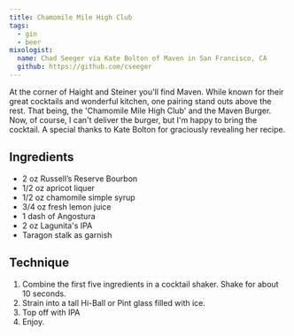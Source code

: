 ```yaml
---
title: Chamomile Mile High Club
tags:
  - gin
  - beer
mixologist:
  name: Chad Seeger via Kate Bolton of Maven in San Francisco, CA
  github: https://github.com/cseeger
---
```


At the corner of Haight and Steiner you'll find Maven. While known for their great cocktails and wonderful kitchen, one pairing stand outs above the rest. That being, the 'Chamomile Mile High Club' and the Maven Burger. Now, of course, I can't deliver the burger, but I'm happy to bring the cocktail. A special thanks to Kate Bolton for graciously revealing her recipe.

Ingredients
-----------

* 2 oz Russell’s Reserve Bourbon
* 1/2 oz apricot liquer
* 1/2 oz chamomile simple syrup
* 3/4 oz fresh lemon juice
* 1 dash of Angostura
* 2 oz Lagunita's IPA
* Taragon stalk as garnish

Technique
-----------

1. Combine the first five ingredients in a cocktail shaker. Shake for about 10 seconds.
2. Strain into a tall Hi-Ball or Pint glass filled with ice.
3. Top off with IPA
4. Enjoy.
